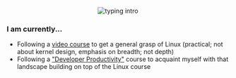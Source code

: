 <p align="center">
<img src="https://readme-typing-svg.herokuapp.com?color=08CE90&center=true&vCenter=true&lines=Hello+there!;My+name's+Clovis!;I+study+Computer+Science;" alt="typing intro">
</p>

### I am currently...
- Following a <a href="https://www.youtube.com/playlist?list=PLtK75qxsQaMLZSo7KL-PmiRarU7hrpnwK">video course</a> to get a general grasp of Linux (practical; not about kernel design, emphasis on breadth; not depth)
- Following a <a href="https://frontendmasters.com/courses/developer-productivity/">"Developer Productivity"</a> course to acquaint myself with that landscape building on top of the Linux course

<!--
### Upcoming endeavours
- Set up **i3**, **Tmux**, and **Fzf** on my personal machine
--->
